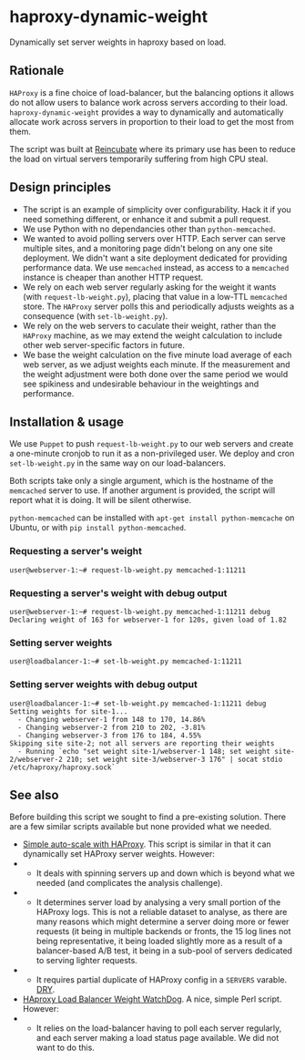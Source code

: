 haproxy-dynamic-weight
======================

Dynamically set server weights in haproxy based on load.

## Rationale

`HAProxy` is a fine choice of load-balancer, but the balancing options it allows do not
allow users to balance work across servers according to their load. `haproxy-dynamic-weight`
provides a way to dynamically and automatically allocate work across servers in proportion
to their load to get the most from them.

The script was built at [Reincubate](http://www.reincubate.com) where its primary use has
been to reduce the load on virtual servers temporarily suffering from high CPU steal.

## Design principles

 * The script is an example of simplicity over configurability. Hack it if you need something different,
   or enhance it and submit a pull request.
 * We use Python with no dependancies other than `python-memcached`.
 * We wanted to avoid polling servers over HTTP. Each server can serve multiple sites, and a monitoring
   page didn't belong on any one site deployment. We didn't want a site deployment dedicated for providing
   performance data. We use `memcached` instead, as access to a `memcached` instance is cheaper than another
   HTTP request.
 * We rely on each web server regularly asking for the weight it wants (with `request-lb-weight.py`), placing
   that value in a low-TTL `memcached` store. The `HAProxy` server polls this and periodically adjusts weights
   as a consequence (with `set-lb-weight.py`).
 * We rely on the web servers to caculate their weight, rather than the `HAProxy` machine, as we may extend the
   weight calculation to include other web server-specific factors in future.
 * We base the weight calculation on the five minute load average of each web server, as we adjust weights each
   minute. If the measurement and the weight adjustment were both done over the same period we would see spikiness
   and undesirable behaviour in the weightings and performance.

## Installation & usage

We use `Puppet` to push `request-lb-weight.py` to our web servers and create a one-minute cronjob to run it
as a non-privileged user. We deploy and cron `set-lb-weight.py` in the same way on our load-balancers.

Both scripts take only a single argument, which is the hostname of the `memcached` server to use. If another
argument is provided, the script will report what it is doing. It will be silent otherwise.

`python-memcached` can be installed with `apt-get install python-memcache` on Ubuntu, or with `pip install python-memcached`.

### Requesting a server's weight

<pre><code>user@webserver-1:~# request-lb-weight.py memcached-1:11211</code></pre>

### Requesting a server's weight with debug output

<pre><code>user@webserver-1:~# request-lb-weight.py memcached-1:11211 debug
Declaring weight of 163 for webserver-1 for 120s, given load of 1.82</code></pre>

### Setting server weights

<pre><code>user@loadbalancer-1:~# set-lb-weight.py memcached-1:11211</code></pre>

### Setting server weights with debug output

<pre><code>user@loadbalancer-1:~# set-lb-weight.py memcached-1:11211 debug
Setting weights for site-1...
  - Changing webserver-1 from 148 to 170, 14.86%
  - Changing webserver-2 from 210 to 202, -3.81%
  - Changing webserver-3 from 176 to 184, 4.55%
Skipping site site-2; not all servers are reporting their weights
  - Running `echo "set weight site-1/webserver-1 148; set weight site-2/webserver-2 210; set weight site-3/webserver-3 176" | socat stdio /etc/haproxy/haproxy.sock`
</code></pre>

## See also

Before building this script we sought to find a pre-existing solution. There are a few similar scripts available
but none provided what we needed.

 * [Simple auto-scale with HAProxy](http://alex.cloudware.it/2011/10/simple-auto-scale-with-haproxy.html). This script is similar in that it can dynamically set HAProxy server weights. However:
 * * It deals with spinning servers up and down which is beyond what we needed (and complicates the analysis challenge).
 * * It determines server load by analysing a very small portion of the HAProxy logs. This is not a reliable dataset to analyse, as there are many reasons which might determine a server doing more or fewer requests (it being in multiple backends or fronts, the 15 log lines not being representative, it being loaded slightly more as a result of a balancer-based A/B test, it being in a sub-pool of servers dedicated to serving lighter requests.
 * * It requires partial duplicate of HAProxy config in a `SERVERS` varable. [DRY](http://en.wikipedia.org/wiki/Don't_repeat_yourself).
 * [HAproxy Load Balancer Weight WatchDog](https://github.com/ssasso/lbwwd). A nice, simple Perl script. However:
 * * It relies on the load-balancer having to poll each server regularly, and each server making a load status page available. We did not want to do this.
